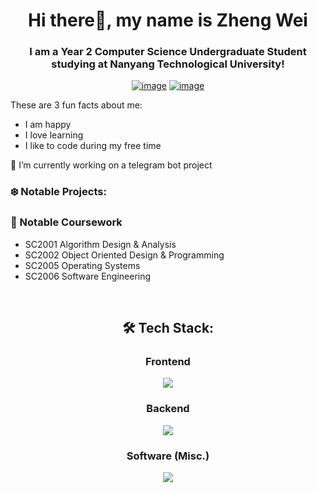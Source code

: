 <h1 align="center">Hi there👋, my name is Zheng Wei</h1>
<h3 align="center">I am a Year 2 Computer Science Undergraduate Student studying at Nanyang Technological University!</h3>
<div align="center">

[![image](https://img.shields.io/badge/LinkedIn-0077B5?style=for-the-badge&logo=linkedin&logoColor=white)](www.linkedin.com/in/liau-zheng-wei/)
[![image](https://img.shields.io/badge/Gmail-D14836?style=for-the-badge&logo=gmail&logoColor=white)](mailto:liauzhengwei@gmail.com)

  
</div>
These are 3 fun facts about me:

- I am happy
- I love learning
- I like to code during my free time

🔭 I’m currently working on a telegram bot project

### ❄️ Notable Projects:



### 📖 Notable Coursework
- SC2001 Algorithm Design & Analysis
- SC2002 Object Oriented Design & Programming
- SC2005 Operating Systems
- SC2006 Software Engineering

<br />

<h2 align="center"> 🛠 Tech Stack:</h2>

<div align="center">
  <h3>Frontend</h3>
  <p>
    <a href="https://skillicons.dev">
      <img src="https://skillicons.dev/icons?i=html,css,js,react" />
    </a>
  </p>
  <h3>Backend</h3>
  <p>
    <a href="https://skillicons.dev">
      <img src="https://skillicons.dev/icons?i=nodejs,supabase,mysql" />
    </a>
  </p>
<h3>Software (Misc.)</h3>
  <p>
    <a href="https://skillicons.dev">
      <img src="https://skillicons.dev/icons?i=c,cpp,python,java,git" />
    </a>
  </p>
  <br />
</div>
